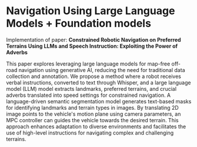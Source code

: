 # Navigation Using Large Language Models + Foundation models 
Implementation of paper: **Constrained Robotic Navigation on Preferred Terrains Using LLMs and Speech Instruction: Exploiting the Power of Adverbs**

This paper explores leveraging large language models for map-free off-road navigation using generative AI, reducing the need for traditional data collection and annotation. We propose a method where a robot receives verbal instructions, converted to text through Whisper, and a large language model (LLM) model extracts landmarks, preferred terrains, and crucial adverbs translated into speed settings for constrained navigation. A
language-driven semantic segmentation model generates text-based masks for identifying  landmarks and terrain types in images. By translating 2D image points to the vehicle's motion plane using camera parameters, an MPC controller can guides the vehicle towards the desired terrain. This approach enhances adaptation to diverse environments and facilitates the use of high-level instructions for navigating complex and challenging terrains.
